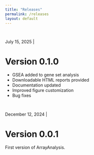 ```yaml
---
title: "Releases"
permalink: /releases
layout: default
---
```

<br>
<div class="container px-1">
<div class="row">
  <div class="col-sm-12 px-3">
	  <div class="jumbotron p-5 h-100" style="text-align: justify">
	      <p class="lead">July 15, 2025 |</p>
		  <h1><b>Version 0.1.0</b></h1>
		  <ul>
		  	<li>GSEA added to gene set analysis</li>
		  	<li>Downloadable HTML reports provided</li>
		  	<li>Documentation updated</li>
		  	<li>Improved figure customization</li>
		  	<li>Bug fixes</li>
		  </ul>
	  </div>
  </div>
</div>
<br>
<div class="container px-1">
<div class="row">
  <div class="col-sm-12 px-3">
	  <div class="jumbotron p-5 h-100" style="text-align: justify">
	      <p class="lead">December 12, 2024 |</p>
		  <h1><b>Version 0.0.1</b></h1>
		  <p>First version of ArrayAnalysis.</p>
	  </div>
  </div>
</div>
<br>
<br>


